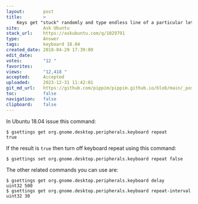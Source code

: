 ```yaml
---
layout:       post
title:        >
    Keys get "stuck" randomly and type endless line of a particular letter/command
site:         Ask Ubuntu
stack_url:    https://askubuntu.com/q/1029791
type:         Answer
tags:         keyboard 18.04
created_date: 2018-04-29 17:39:09
edit_date:    
votes:        "12 "
favorites:    
views:        "12,418 "
accepted:     Accepted
uploaded:     2023-12-31 11:42:01
git_md_url:   https://github.com/pippim/pippim.github.io/blob/main/_posts/2018/2018-04-29-Keys-get-_stuck_-randomly-and-type-endless-line-of-a-particular-letter_command.md
toc:          false
navigation:   false
clipboard:    false
---
```


In Ubuntu 18.04 issue this command:

``` 
$ gsettings get org.gnome.desktop.peripherals.keyboard repeat
true
```

If the result is `true` then turn off keyboard repeat using this command:

``` 
$ gsettings set org.gnome.desktop.peripherals.keyboard repeat false
```

The other related commands you can use are:

``` 
$ gsettings get org.gnome.desktop.peripherals.keyboard delay
uint32 500
$ gsettings get org.gnome.desktop.peripherals.keyboard repeat-interval
uint32 30
```

